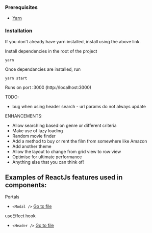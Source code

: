 ### Prerequisites
- [Yarn](https://yarnpkg.com/en/docs/install)

### Installation
If you don't already have yarn installed, install using the above link.

Install dependencies in the root of the project

`yarn`

Once dependancies are installed, run

`yarn start`

Runs on port :3000 (http://localhost:3000)

TODO:
- bug when using header search - url params do not always update




ENHANCEMENTS:
- Allow searching based on genre or different criteria 
- Make use of lazy loading 
- Random movie finder 
- Add a method to buy or rent the film from somewhere like Amazon 
- Add another theme 
- Allow the layout to change from grid view to row view 
- Optimise for ultimate performance 
- Anything else that you can think of!


## Examples of ReactJs features used in components:

Portals
-  `<Modal />` [Go to file](./src/components/Modal/Modal.tsx)


useEffect hook
- `<Header />` [Go to file](./src/components/Header/Header.tsx)
